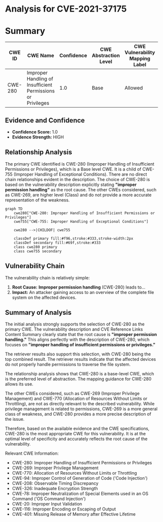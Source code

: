 # Analysis for CVE-2021-37175

# Summary
| CWE ID | CWE Name | Confidence | CWE Abstraction Level | CWE Vulnerability Mapping Label | CWE-Vulnerability Mapping Notes |
|---|---|---|---|---|---|
| CWE-280 | Improper Handling of Insufficient Permissions or Privileges | 1.0 | Base | Allowed | Primary CWE |

## Evidence and Confidence

*   **Confidence Score:** 1.0
*   **Evidence Strength:** HIGH

## Relationship Analysis
The primary CWE identified is CWE-280 (Improper Handling of Insufficient Permissions or Privileges), which is a Base level CWE. It is a child of CWE-755 (Improper Handling of Exceptional Conditions). There are no direct chain relationships evident in the description. The choice of CWE-280 is based on the vulnerability description explicitly stating **"improper permission handling"** as the root cause. The other CWEs considered, such as CWE-269, are higher level (Class) and do not provide a more accurate representation of the weakness.

```mermaid
graph TD
    cwe280["CWE-280: Improper Handling of Insufficient Permissions or Privileges"]
    cwe755["CWE-755: Improper Handling of Exceptional Conditions"]
    
    cwe280 -->|CHILDOF| cwe755
    
    classDef primary fill:#f96,stroke:#333,stroke-width:2px
    classDef secondary fill:#69f,stroke:#333
    class cwe280 primary
    class cwe755 secondary
```

## Vulnerability Chain
The vulnerability chain is relatively simple:
1.  **Root Cause:** **Improper permission handling** (CWE-280) leads to...
2.  **Impact:** An attacker gaining access to an overview of the complete file system on the affected devices.

## Summary of Analysis
The initial analysis strongly supports the selection of CWE-280 as the primary CWE. The vulnerability description and CVE Reference Links Content Summary clearly state that the root cause is **"improper permission handling."** This aligns perfectly with the description of CWE-280, which focuses on **"improper handling of insufficient permissions or privileges."**

The retriever results also support this selection, with CWE-280 being the top combined result. The retriever results indicate that the affected devices do not properly handle permissions to traverse the file system.

The relationship analysis shows that CWE-280 is a base-level CWE, which is the preferred level of abstraction. The mapping guidance for CWE-280 allows its use.

The other CWEs considered, such as CWE-269 (Improper Privilege Management) and CWE-770 (Allocation of Resources Without Limits or Throttling), are not as directly relevant to the described vulnerability. While privilege management is related to permissions, CWE-269 is a more general class of weakness, and CWE-280 provides a more precise description of the issue.

Therefore, based on the available evidence and the CWE specifications, CWE-280 is the most appropriate CWE for this vulnerability. It is at the optimal level of specificity and accurately reflects the root cause of the vulnerability.

Relevant CWE Information:
- CWE-280: Improper Handling of Insufficient Permissions or Privileges
- CWE-269: Improper Privilege Management
- CWE-770: Allocation of Resources Without Limits or Throttling
- CWE-94: Improper Control of Generation of Code ('Code Injection')
- CWE-208: Observable Timing Discrepancy
- CWE-326: Inadequate Encryption Strength
- CWE-78: Improper Neutralization of Special Elements used in an OS Command ('OS Command Injection')
- CWE-20: Improper Input Validation
- CWE-116: Improper Encoding or Escaping of Output
- CWE-401: Missing Release of Memory after Effective Lifetime